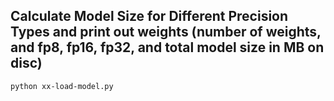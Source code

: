 ## Calculate Model Size for Different Precision Types and print out weights (number of weights, and fp8, fp16, fp32, and total model size in MB on disc)
  ```bash
  python xx-load-model.py
  ```
